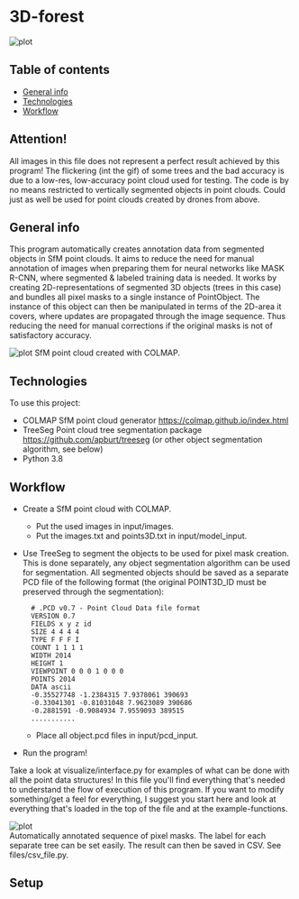 # 3D-forest

![plot](./resources/trees.JPG)
<br>

## Table of contents
* [General info](#general-info)
* [Technologies](#technologies)
* [Workflow](#workflow)

## Attention!
All images in this file does not represent a perfect result achieved by this program! The flickering (int the gif) of some trees and
the bad accuracy is due to a low-res, low-accuracy point cloud used for testing. The code is by no means restricted 
to vertically segmented objects in point clouds. Could just as well be used for point clouds created by drones from above.

## General info
This program automatically creates annotation data from segmented objects in SfM point clouds.
It aims to reduce the need for manual annotation of images when preparing them for neural networks like
MASK R-CNN, where segmented & labeled training data is needed.
It works by creating 2D-representations of segmented 3D objects (trees in this case) and bundles all pixel masks
to a single instance of PointObject. The instance of this object can then be manipulated in terms of the 2D-area it covers, 
where updates are propagated through the image sequence. Thus reducing the need for manual corrections if the original masks is not of 
satisfactory accuracy.

![plot](./resources/colmap.png)
SfM point cloud created with COLMAP.

## Technologies
To use this project:
* COLMAP SfM point cloud generator https://colmap.github.io/index.html
* TreeSeg Point cloud tree segmentation package https://github.com/apburt/treeseg 
  (or other object segmentation algorithm, see below)
* Python 3.8

## Workflow
* Create a SfM point cloud with COLMAP. 
    * Put the used images in input/images.
    * Put the images.txt and points3D.txt in input/model_input.
  
* Use TreeSeg to segment the objects to be used for pixel mask creation.
  <br> This is done separately, any object segmentation algorithm can be used for segmentation.
  All segmented objects should be saved as a separate PCD file of the following format 
  (the original POINT3D_ID must be preserved through the segmentation):
  ```
    # .PCD v0.7 - Point Cloud Data file format
    VERSION 0.7
    FIELDS x y z id
    SIZE 4 4 4 4
    TYPE F F F I
    COUNT 1 1 1 1
    WIDTH 2014
    HEIGHT 1
    VIEWPOINT 0 0 0 1 0 0 0
    POINTS 2014
    DATA ascii
    -0.35527748 -1.2384315 7.9378061 390693
    -0.33041301 -0.81031048 7.9623089 390686
    -0.2881591 -0.9084934 7.9559093 389515
    ...........
  ```
    * Place all object.pcd files in input/pcd_input.
* Run the program!

Take a look at visualize/interface.py for examples of what can be done with all the point data structures!
In this file you'll find everything that's needed to understand the flow of execution of this program. 
If you want to modify something/get a feel for everything, I suggest you start here and look at everything that's loaded
in the top of the file and at the example-functions.

![plot](./resources/flow.gif)
<br>
Automatically annotated sequence of pixel masks. The label for each separate tree can be set easily.
The result can then be saved in CSV. See files/csv_file.py.



## Setup
```
```

